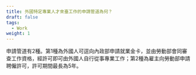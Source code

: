 ```yaml
---
title: 外國特定專業人才來臺工作的申請管道為何？
draft: false
tags:
  - Work
weight: 1
---
```

申請管道有2種。第1種為外國人可逕向內政部申請就業金卡，並由勞動部會同審查工作資格，經許可即可由外國人自行從事專業工作；第2種為雇主向勞動部申請聘僱許可，許可期間最長為5年。